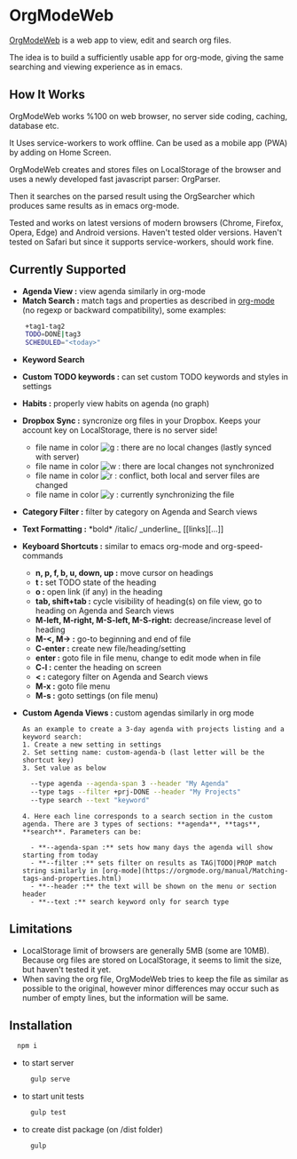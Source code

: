 # OrgModeWeb

[OrgModeWeb](https://orgmodeweb.org) is a web app to view, edit and search org files.

The idea is to build a sufficiently usable app for org-mode, giving the same searching and viewing experience as in emacs.

## How It Works

OrgModeWeb works %100 on web browser, no server side coding, caching, database etc.

It Uses service-workers to work offline. Can be used as a mobile app (PWA) by adding on Home Screen.

OrgModeWeb creates and stores files on LocalStorage of the browser and uses a newly developed fast javascript parser: OrgParser.

Then it searches on the parsed result using the OrgSearcher which produces same results as in emacs org-mode.

Tested and works on latest versions of modern browsers (Chrome, Firefox, Opera, Edge) and Android versions. Haven't tested older versions.
Haven't tested on Safari but since it supports service-workers, should work fine.

## Currently Supported

- **Agenda View :** view agenda similarly in org-mode
- **Match Search :** match tags and properties as described in [org-mode](https://orgmode.org/manual/Matching-tags-and-properties.html) (no regexp or backward compatibility), some examples:

```bash
    +tag1-tag2
    TODO=DONE|tag3
    SCHEDULED="<today>"
```

- **Keyword Search**
- **Custom TODO keywords :** can set custom TODO keywords and styles in settings
- **Habits :** properly view habits on agenda (no graph)
- **Dropbox Sync :** syncronize org files in your Dropbox. Keeps your account key on LocalStorage, there is no server side!

  - file name in color ![g](https://placehold.it/15/00ff00/000000?text=+) : there are no local changes (lastly synced with server)
  - file name in color ![w](https://placehold.it/15/ffffff/000000?text=+) : there are local changes not synchronized
  - file name in color ![r](https://placehold.it/15/ff0000/000000?text=+) : conflict, both local and server files are changed
  - file name in color ![y](https://placehold.it/15/ffff00/000000?text=+) : currently synchronizing the file

- **Category Filter :** filter by category on Agenda and Search views
- **Text Formatting :** \*bold* /italic/ \_underline_ [[links][...]]
- **Keyboard Shortcuts :** similar to emacs org-mode and org-speed-commands
  - **n, p, f, b, u, down, up :** move cursor on headings
  - **t :** set TODO state of the heading
  - **o :** open link (if any) in the heading
  - **tab, shift+tab :** cycle visibility of heading(s) on file view, go to heading on Agenda and Search views
  - **M-left, M-right, M-S-left, M-S-right:** decrease/increase level of heading
  - **M-<, M-> :** go-to beginning and end of file
  - **C-enter :** create new file/heading/setting
  - **enter :** goto file in file menu, change to edit mode when in file
  - **C-l :** center the heading on screen
  - **< :** category filter on Agenda and Search views
  - **M-x :** goto file menu
  - **M-s :** goto settings (on file menu)
- **Custom Agenda Views :** custom agendas similarly in org mode

      As an example to create a 3-day agenda with projects listing and a keyword search:
      1. Create a new setting in settings
      2. Set setting name: custom-agenda-b (last letter will be the shortcut key)
      3. Set value as below

  ```bash
    --type agenda --agenda-span 3 --header "My Agenda"
    --type tags --filter +prj-DONE --header "My Projects"
    --type search --text "keyword"
  ```

      4. Here each line corresponds to a search section in the custom agenda. There are 3 types of sections: **agenda**, **tags**, **search**. Parameters can be:

        - **--agenda-span :** sets how many days the agenda will show starting from today
        - **--filter :** sets filter on results as TAG|TODO|PROP match string similarly in [org-mode](https://orgmode.org/manual/Matching-tags-and-properties.html)
        - **--header :** the text will be shown on the menu or section header
        - **--text :** search keyword only for search type

## Limitations

- LocalStorage limit of browsers are generally 5MB (some are 10MB). Because org files are stored on LocalStorage, it seems to limit the size, but haven't tested it yet.
- When saving the org file, OrgModeWeb tries to keep the file as similar as possible to the original, however minor differences may occur such as number of empty lines, but the information will be same.

## Installation

  ```bash
    npm i
  ```

- to start server

  ```bash
    gulp serve
  ```

- to start unit tests

  ```bash
    gulp test
  ```

- to create dist package (on /dist folder)

  ```bash
    gulp
  ```